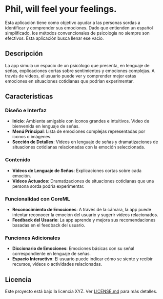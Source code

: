 # Phil, will feel your feelings.

Esta aplicación tiene como objetivo ayudar a las personas sordas a identificar y comprender sus emociones. Dado que entienden un español simplificado, los métodos convencionales de psicología no siempre son efectivos. Esta aplicación busca llenar ese vacío.

## Descripción

La app simula un espacio de un psicólogo que presenta, en lenguaje de señas, explicaciones cortas sobre sentimientos y emociones complejas. A través de videos, el usuario puede ver y comprender mejor estas emociones en situaciones cotidianas que podrían experimentar.

## Características

### Diseño e Interfaz

- **Inicio**: Ambiente amigable con íconos grandes e intuitivos. Video de bienvenida en lenguaje de señas.
- **Menú Principal**: Lista de emociones complejas representadas por íconos o imágenes.
- **Sección de Detalles**: Videos en lenguaje de señas y dramatizaciones de situaciones cotidianas relacionadas con la emoción seleccionada.

### Contenido

- **Videos de Lenguaje de Señas**: Explicaciones cortas sobre cada emoción.
- **Videos Actuados**: Dramatizaciones de situaciones cotidianas que una persona sorda podría experimentar.

### Funcionalidad con CoreML

- **Reconocimiento de Emociones**: A través de la cámara, la app puede intentar reconocer la emoción del usuario y sugerir videos relacionados.
- **Feedback del Usuario**: La app aprende y mejora sus recomendaciones basadas en el feedback del usuario.

### Funciones Adicionales

- **Diccionario de Emociones**: Emociones básicas con su señal correspondiente en lenguaje de señas.
- **Espacio Interactivo**: El usuario puede indicar cómo se siente y recibir recursos, videos o actividades relacionadas.



## Licencia

Este proyecto está bajo la licencia XYZ. Ver [LICENSE.md](link-a-tu-license-md) para más detalles.

